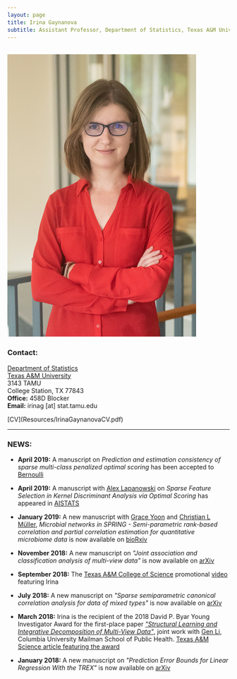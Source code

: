 ```yaml
---
layout: page
title: Irina Gaynanova
subtitle: Assistant Professor, Department of Statistics, Texas A&M University
---
```


<div class="container">
<div class="row">&nbsp;</div>
<div class="row">
	<div class="col-md-3"><a class="thumb" href="#">
		<img src="img/Medium.jpg" class="img-responsive" alt="Irina Gaynanova"/></a>
	</div>
	<div class="col-md-6">
	<h3>Contact:</h3>
		<p> <a href = "http://www.stat.tamu.edu"> Department of Statistics</a> <br>
		<a href="http://www.tamu.edu"> Texas A&M University </a> <br>
		3143 TAMU <br>
		College Station, TX 77843 <br>
		<strong>Office:</strong> 458D Blocker <br>
		<strong>Email:</strong> irinag [at] stat.tamu.edu</p>
		[CV](Resources/IrinaGaynanovaCV.pdf)
	</div>
</div>
	
<hr>

</div>

### NEWS:

* **April 2019:** A manuscript on *Prediction and estimation consistency of sparse multi-class penalized optimal scoring* has been accepted to [Bernoulli](http://www.bernoulli-society.org/index.php/publications/bernoulli-journal/bernoulli-journal-papers)

* **April 2019:** A manuscript with [Alex Lapanowski](https://sites.google.com/view/alexander-f-lapanowski/home) on *Sparse Feature Selection in Kernel Discriminant Analysis via Optimal Scoring* has appeared in [AISTATS](http://proceedings.mlr.press/v89/lapanowski19a.html)


* **January 2019:** A new manuscript with [Grace Yoon](http://www.stat.tamu.edu/~gyoon/) and [Christian L Müller](https://www.simonsfoundation.org/team/christian-muller/), *Microbial networks in SPRING - Semi-parametric rank-based correlation and partial correlation estimation for quantitative microbiome data* is now available on [bioRxiv](https://www.biorxiv.org/content/10.1101/526871v1?rss=1)

* **November 2018:** A new manuscript on *"Joint association and classification analysis of multi-view data"* is now available on [arXiv](https://arxiv.org/abs/1811.08511)


* **September 2018:** The [Texas A&M College of Science](http://www.science.tamu.edu) promotional [video](https://youtu.be/BLtN4gYBN0g) featuring Irina

* **July 2018:** A new manuscript on *"Sparse semiparametric canonical correlation analysis for data of mixed types"* is now available on [arXiv](https://arxiv.org/abs/1807.05274)

* **March 2018:** Irina is the recipient of the 2018 David P. Byar Young Investigator Award for the first-place paper [*"Structural Learning and Integrative Decomposition of Multi-View Data"*](https://arxiv.org/abs/1707.06573), joint work with [Gen Li](https://sites.google.com/view/ligen), Columbia University Mailman School of Public Health. [Texas A&M Science article featuring the award](http://www.science.tamu.edu/articles/1922)

* **January 2018:** A new manuscript on *"Prediction Error Bounds for Linear Regression With the TREX"* is now available on [arXiv](https://arxiv.org/abs/1801.01394)

<!--

* **November 2017:** A new manuscript on *"Sparse quadratic classification rules via linear dimension reduction"* is now available on [arXiv](https://arxiv.org/abs/1711.04817)

* **May 2017:** NSF DMS-1712943 grant, [Scalable Methods for Classification of Heterogeneous High-Dimensional Data](https://nsf.gov/awardsearch/showAward?AWD_ID=1712943&HistoricalAwards=false)



<div class="row">
	<div class="col-md-8">
		<h3>NEWS:</h3>
		
	</div>	
	

	
	
<div class="row">&nbsp;</div>
</div>	

-->

		

     








